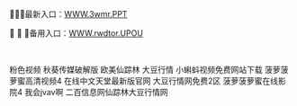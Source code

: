 <p>
	🔁🔁🔁最新入口：<a href="http://www.baidu.com/link?url=6MA2SWnO3Raqke39an_0PUxosM6ZrUGzi1BN9tNnlPW&wd">WWW.3wmr.PPT</a> 
	<p>
		🛶
🛶
🛶备用入口：<a href="http://www.baidu.com/link?url=6MA2SWnO3Raqke39an_0PUxosM6ZrUGzi1BN9tNnlPW&wd">WWW.rwdtor.UPOU</a> 
	</p>
	<p>
		<br />
	</p>
	<p>
		粉色视频
秋葵传媒破解版
欧美仙踪林 大豆行情
小蝌蚪视频免费网站下载
菠萝菠萝蜜高清视频4
在线中文天堂最新版官网
大豆行情网免费2区
菠萝菠萝蜜在线影院4
我会jvav啊
二百信息网仙踪林大豆行情网
	</p>
